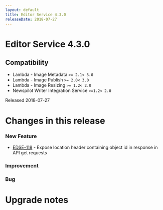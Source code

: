 ```yaml
---
layout: default
title: Editor Service 4.3.0
releaseDate: 2018-07-27
---
```

<div class="jumbotron">
    <h1>Editor Service 4.3.0</h1>    
    <h2>Compatibility</h2>
    <ul>
        <li>Lambda - Image Metadata <code>>= 2.1</code><code>< 3.0</code></li>
        <li>Lambda - Image Publish <code>>= 2.0</code><code>< 3.0</code></li>
        <li>Lambda - Image Resizing <code>>= 1.2</code><code>< 2.0</code></li>
        <li>Newspilot Writer Integration Service <code>>=1.2</code><code>< 2.0</code></li>
    </ul>
</div>

Released 2018-07-27

 

# Changes in this release  


### New Feature 

 * [EDSE-118](https://jira.infomaker.se/browse/EDSE-118) - Expose location header containing object id in response in API get requests 


### Improvement 



### Bug 





# Upgrade notes  
           

